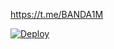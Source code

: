https://t.me/BANDA1M

[![Deploy](https://www.herokucdn.com/deploy/button.svg)](https://heroku.com/deploy?template=https://github.com/silvxxx/alazizy)
